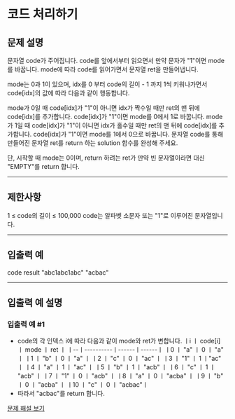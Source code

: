 # 코드 처리하기

## 문제 설명
문자열 code가 주어집니다.
code를 앞에서부터 읽으면서 만약 문자가 "1"이면 mode를 바꿉니다. mode에 따라 code를 읽어가면서 문자열 ret을 만들어냅니다.

mode는 0과 1이 있으며, idx를 0 부터 code의 길이 - 1 까지 1씩 키워나가면서 code[idx]의 값에 따라 다음과 같이 행동합니다.

mode가 0일 때
code[idx]가 "1"이 아니면 idx가 짝수일 때만 ret의 맨 뒤에 code[idx]를 추가합니다.
code[idx]가 "1"이면 mode를 0에서 1로 바꿉니다.
mode가 1일 때
code[idx]가 "1"이 아니면 idx가 홀수일 때만 ret의 맨 뒤에 code[idx]를 추가합니다.
code[idx]가 "1"이면 mode를 1에서 0으로 바꿉니다.
문자열 code를 통해 만들어진 문자열 ret를 return 하는 solution 함수를 완성해 주세요.

단, 시작할 때 mode는 0이며, return 하려는 ret가 만약 빈 문자열이라면 대신 "EMPTY"를 return 합니다.

---

## 제한사항
1 ≤ code의 길이 ≤ 100,000
code는 알파벳 소문자 또는 "1"로 이루어진 문자열입니다.

---

## 입출력 예
code	result
"abc1abc1abc"	"acbac"

---

## 입출력 예 설명

### 입출력 예 #1

- code의 각 인덱스 i에 따라 다음과 같이 mode와 ret가 변합니다.
ㅣi	ㅣ code[i]  ㅣ mode ㅣ	ret  ㅣ
ㅣ--ㅣ----------ㅣ------ㅣ------ㅣ
ㅣ0	ㅣ "a"      ㅣ 0  ㅣ "a"    ㅣ
ㅣ1	ㅣ "b"      ㅣ 0  ㅣ	"a"     ㅣ
ㅣ2	ㅣ "c"      ㅣ 0  ㅣ "ac"   ㅣ
ㅣ3 ㅣ	"1"	    ㅣ 1	ㅣ"ac"    ㅣ
ㅣ4 ㅣ	"a"	    ㅣ 1	ㅣ "ac"   ㅣ
ㅣ5 ㅣ	"b"	    ㅣ 1	ㅣ "acb"  ㅣ
ㅣ6 ㅣ	"c"	    ㅣ 1	ㅣ "acb"  ㅣ
ㅣ7 ㅣ	"1"	    ㅣ 0	ㅣ "acb"  ㅣ
ㅣ8 ㅣ	"a"	    ㅣ 0	ㅣ "acba" ㅣ
ㅣ9 ㅣ	"b"	    ㅣ 0	ㅣ "acba" ㅣ
ㅣ10 ㅣ	"c"	    ㅣ 0	ㅣ "acbac"ㅣ
- 따라서 "acbac"를 return 합니다.

[문제 해설 보기](./문제해설.md)
